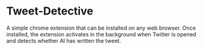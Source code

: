 # Tweet-Detective
A simple chrome extension that can be installed on any web browser. Once installed, the extension activates in the background when Twitter is opened and detects whether AI has written the tweet. 
